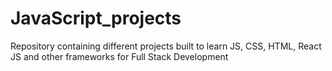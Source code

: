 # JavaScript_projects
 Repository containing different projects built to learn JS, CSS, HTML, React JS and other frameworks for Full Stack Development
